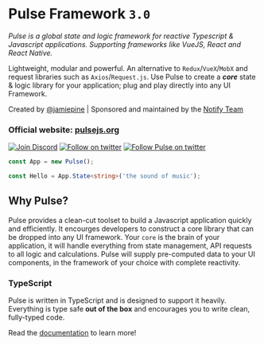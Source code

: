 # Pulse Framework `3.0`

_Pulse is a global state and logic framework for reactive Typescript & Javascript applications. Supporting frameworks like VueJS, React and React Native._

Lightweight, modular and powerful. An alternative to `Redux`/`VueX`/`MobX` and request libraries such as `Axios`/`Request.js`. Use Pulse to create a **_core_** state & logic library for your application; plug and play directly into any UI Framework.

Created by [@jamiepine]() | Sponsored and maintained by the [Notify Team]()

### Official website: [pulsejs.org](https://pulsejs.org/v3/introduction/what-is-pulse.html)

<p align="left">
  <a href="https://discord.gg/RjG8ShB"><img src="https://discordapp.com/api/guilds/658189217746255881/embed.png" alt="Join Discord"></a>
   <a href="https://twitter.com/jamiepine"><img src="https://img.shields.io/twitter/follow/jamiepine.svg?label=Jamie's Twitter" alt="Follow on twitter"></a>
  <a href="https://twitter.com/pulseframework"><img src="https://img.shields.io/twitter/follow/pulseframework.svg?label=Pulse+Twitter" alt="Follow Pulse on twitter"></a>
</p>

```ts
const App = new Pulse();

const Hello = App.State<string>('the sound of music');
```

## Why Pulse?

Pulse provides a clean-cut toolset to build a Javascript application quickly and efficiently. It encourges developers to construct a core library that can be dropped into any UI framework. Your `core` is the brain of your application, it will handle everything from state management, API requests to all logic and calculations. Pulse will supply pre-computed data to your UI components, in the framework of your choice with complete reactivity.

### TypeScript

Pulse is written in TypeScript and is designed to support it heavily. Everything is type safe **out of the box** and encourages you to write clean, fully-typed code.

Read the [documentation](https://pulsejs.org/v3/introduction/what-is-pulse.html) to learn more!
